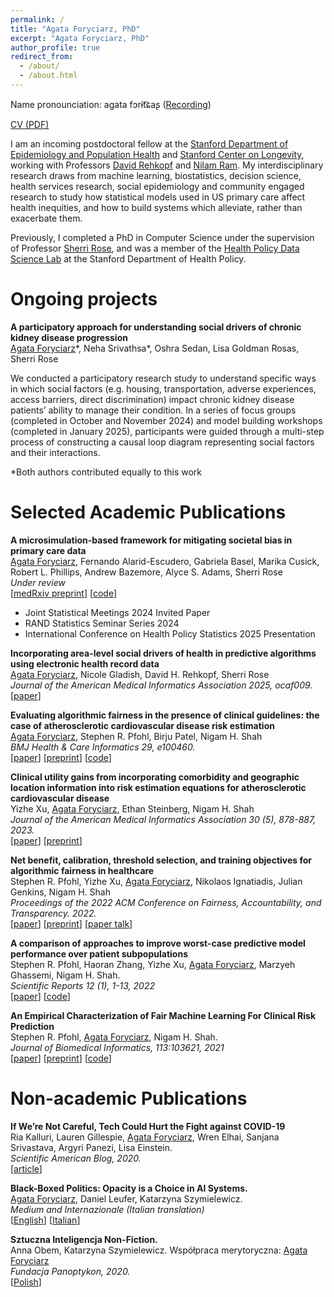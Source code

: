 ```yaml
---
permalink: /
title: "Agata Foryciarz, PhD"
excerpt: "Agata Foryciarz, PhD"
author_profile: true
redirect_from: 
  - /about/
  - /about.html
---
```

Name pronounciation: agata fɔrɨt͡ɕaʂ (<a href="/files/agata-foryciarz-pronounciation.m4a">Recording</a>)

<a href="/files/agataf_cv_2025-1.pdf">CV (PDF)</a>

I am an incoming postdoctoral fellow at the [Stanford Department of Epidemiology and Population Health](https://med.stanford.edu/epidemiology-dept.html) and [Stanford Center on Longevity](https://longevity.stanford.edu/), working with Professors [David Rehkopf](https://profiles.stanford.edu/david-rehkopf) and [Nilam Ram](https://cas.stanford.edu/people/nilam-ram). My interdisciplinary research draws from machine learning, biostatistics, decision science, health services research, social epidemiology and community engaged research to study how statistical models used in US primary care affect health inequities, and how to build systems which alleviate, rather than exacerbate them.

Previously, I completed a PhD in Computer Science under the supervision of Professor [Sherri Rose](http://drsherrirose.org/), and was a member of the [Health Policy Data Science Lab](http://healthpolicydatascience.org/) at the Stanford Department of Health Policy.

<!-- 
During my PhD, I was also a member of the [Shah lab](https://shahlab.stanford.edu/), a Technology & Racial Equity graduate fellow at the [Center for
Comparative Studies in Race and Ethnicity](https://ccsre.stanford.edu/), a [McCoy Family Center for Ethics in Society](https://ethicsinsociety.stanford.edu/) graduate fellow, as well as founded and co-led the [Stanford Computing & Society group](https://computing-society.stanford.edu/). 
-->

Ongoing projects
======
<b> A participatory approach for understanding social drivers of chronic kidney disease progression</b>
<br>
<u>Agata Foryciarz</u>\*, Neha Srivathsa\*, Oshra Sedan, Lisa Goldman Rosas, Sherri Rose

We conducted a participatory research study to understand specific ways in which social factors
(e.g. housing, transportation, adverse experiences, access barriers, direct discrimination) impact chronic
kidney disease patients’ ability to manage their condition. In a series of focus groups (completed in
October and November 2024) and model building workshops (completed in January 2025), participants
were guided through a multi-step process of constructing a causal loop diagram representing social
factors and their interactions.

\*Both authors contributed equally to this work

Selected Academic Publications
======

<b> A microsimulation-based framework for mitigating societal bias in primary care data </b>
<br>
<u>Agata Foryciarz</u>, Fernando Alarid-Escudero, Gabriela Basel, Marika Cusick, Robert L. Phillips, Andrew Bazemore, Alyce S. Adams, Sherri Rose
<br>
<i>Under review</i>
<br>
\[<a href="https://www.medrxiv.org/content/10.1101/2025.04.03.25325206v1">medRxiv preprint</a>\]
\[<a href="https://github.com/StanfordHPDS/data_transformation">code</a>\]
* Joint Statistical Meetings 2024 Invited Paper
* RAND Statistics Seminar Series 2024
* International Conference on Health Policy Statistics 2025 Presentation

<b>Incorporating area-level social drivers of health in predictive algorithms using electronic health record data</b>
<br>
<u>Agata Foryciarz</u>, Nicole Gladish, David H. Rehkopf, Sherri Rose
<br>
<i>Journal of the American Medical Informatics Association 2025, ocaf009.</i>
<br>
\[<a href="https://academic.oup.com/jamia/advance-article/doi/10.1093/jamia/ocaf009/7964747">paper</a>\]

<b>Evaluating algorithmic fairness in the presence of clinical guidelines: the case of atherosclerotic cardiovascular disease risk estimation</b>
<br>
<u>Agata Foryciarz</u>, Stephen R. Pfohl, Birju Patel, Nigam H. Shah
<br>
<i>BMJ Health & Care Informatics 29, e100460.</i>
<br>
\[<a href="https://informatics.bmj.com/content/29/1/e100460.full">paper</a>\]
\[<a href="https://arxiv.org/abs/2202.01906">preprint</a>\]
\[<a href="https://github.com/agataf/fairness_eval_ascvd">code</a>\]

<b>Clinical utility gains from incorporating comorbidity and geographic location information into risk estimation equations for atherosclerotic cardiovascular disease</b>
<br>
Yizhe Xu, <u>Agata Foryciarz</u>, Ethan Steinberg, Nigam H. Shah
<br>
<i>Journal of the American Medical Informatics Association 30 (5), 878-887, 2023.</i>
<br>
\[<a href="https://academic.oup.com/jamia/article/30/5/878/7043182">paper</a>\]
\[<a href="https://arxiv.org/abs/2202.01906">preprint</a>\]

<b>Net benefit, calibration, threshold selection, and training objectives for algorithmic fairness in healthcare</b>
<br>
Stephen R. Pfohl, Yizhe Xu, <u>Agata Foryciarz</u>, Nikolaos Ignatiadis, Julian Genkins, Nigam H. Shah
<br>
<i>Proceedings of the 2022 ACM Conference on Fairness, Accountability, and Transparency. 2022.</i>
<br>
\[<a href="https://dl.acm.org/doi/abs/10.1145/3531146.3533166">paper</a>\]
\[<a href="https://arxiv.org/abs/2202.01906">preprint</a>\]
\[<a href="https://www.youtube.com/watch?v=LBFPHd7q-eU">paper talk</a>\]

<b>A comparison of approaches to improve worst-case predictive model performance over patient subpopulations</b>
<br>
Stephen R. Pfohl, Haoran Zhang, Yizhe Xu, <u>Agata Foryciarz</u>, Marzyeh Ghassemi, Nigam H. Shah.
<br>
<i>Scientific Reports 12 (1), 1-13, 2022</i>
<br>
\[<a href="https://www.nature.com/articles/s41598-022-07167-7">paper</a>\] \[<a href="https://github.com/som-shahlab/subpopulation_robustness">code</a>\]


<b>An Empirical Characterization of Fair Machine Learning For Clinical Risk Prediction</b>
<br>
Stephen R. Pfohl, <u>Agata Foryciarz</u>, Nigam H. Shah.
<br>
<i>Journal of Biomedical Informatics, 113:103621, 2021</i>
<br>
\[<a href="https://www.sciencedirect.com/science/article/abs/pii/S1532046420302495">paper</a>\] \[<a href="https://arxiv.org/abs/2007.10306">preprint</a>\] \[<a href="https://github.com/som-shahlab/fairness_benchmark">code</a>\]

Non-academic Publications 
======
<b>If We’re Not Careful, Tech Could Hurt the Fight against COVID-19</b>
<br>
Ria Kalluri, Lauren Gillespie, <u>Agata Foryciarz</u>, Wren Elhai, Sanjana Srivastava, Argyri Panezi, Lisa Einstein.<br>
<i>Scientific American Blog, 2020.</i>
<br>
\[<a href="https://blogs.scientificamerican.com/observations/if-were-not-careful-tech-could-hurt-the-fight-against-covid-19/">article</a>\]


<b>Black-Boxed Politics: Opacity is a Choice in AI Systems.</b>
<br>
<u>Agata Foryciarz</u>, Daniel Leufer, Katarzyna Szymielewicz.<br>
<i>Medium and Internazionale (Italian translation)</i>
<br>
\[<a href="https://medium.com/@szymielewicz/black-boxed-politics-cebc0d5a54ad">English</a>\]
\[<a href="/files/Internazionale1346_AI.pdf">Italian</a>\]


<b>Sztuczna Inteligencja Non-Fiction.</b>
<br>
Anna Obem, Katarzyna Szymielewicz. Współpraca merytoryczna: <u>Agata Foryciarz</u><br>
<i>Fundacja Panoptykon, 2020.</i>
<br>
\[<a href="https://panoptykon.org/sztuczna-inteligencja-non-fiction">Polish</a>\]
